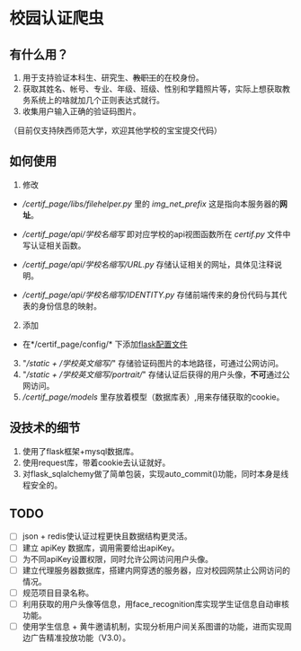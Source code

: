 # 校园认证爬虫
## 有什么用？
1. 用于支持验证本科生、研究生、~~教职工~~的在校身份。
2. 获取其姓名、帐号、专业、年级、班级、性别和学籍照片等，实际上想获取教务系统上的啥就加几个正则表达式就行。
3. 收集用户输入正确的验证码图片。   

（目前仅支持陕西师范大学，欢迎其他学校的宝宝提交代码）

## 如何使用
1. 修改   
* */certif_page/libs/filehelper.py* 里的 *img_net_prefix* 这是指向本服务器的**网址**。

* */certif_page/api/学校名缩写* 即对应学校的api视图函数所在 *certif.py* 文件中写认证相关函数。

* */certif_page/api/学校名缩写/URL.py* 存储认证相关的网址，具体见注释说明。

* */certif_page/api/学校名缩写/IDENTITY.py* 存储前端传来的身份代码与其代表的身份信息的映射。

2. 添加
* 在*/certif_page/config/* 下添加[flask配置文件](http://www.pythondoc.com/flask/config.html "配置处理")

3. "*/static + /学校英文缩写/*" 存储验证码图片的本地路径，可通过公网访问。
4. "*/static + /学校英文缩写/portrait/*" 存储认证后获得的用户头像，**不可**通过公网访问。
5. */certif_page/models* 里存放着模型（数据库表）,用来存储获取的cookie。


## 没技术的细节
1. 使用了flask框架+mysql数据库。
2. 使用request库，带着cookie去认证就好。
3. 对flask_sqlalchemy做了简单包装，实现auto_commit()功能，同时本身是线程安全的。

## TODO
- [ ] json + redis使认证过程更快且数据结构更灵活。
- [ ] 建立 apiKey 数据库，调用需要给出apiKey。
- [ ] 为不同apiKey设置权限，同时允许公网访问用户头像。
- [ ] 建立代理服务器数据库，搭建内网穿透的服务器，应对校园网禁止公网访问的情况。
- [ ] 规范项目目录名称。
- [ ] 利用获取的用户头像等信息，用face_recognition库实现学生证信息自动审核功能。
- [ ] 使用学生信息 + 黄牛邀请机制，实现分析用户间关系图谱的功能，进而实现周边广告精准投放功能（V3.0）。